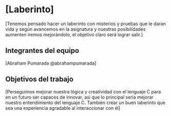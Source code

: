 # [Laberinto]

[Tenemos pensado hacer un laberinto con misterios y pruebas que le daran
 vida y según avancemos en la asignatura y nuestras posibilidades aumenten
 iremos mejorándolo, el objetivo claro será lograr salir.]

## Integrantes del equipo

[Abraham Pumarada @abrahampumarada]

## Objetivos del trabajo

[Perseguimos mejorar nuestra lógica y creatividad con el lenguaje C para
en un futuro ser capaces de innovar, asi que lo principal sería mejorar 
nuestro entendimiento del lenguaje C.
También crear un buen laberinto que sea una experiencia agradable al interaccionar
con él]